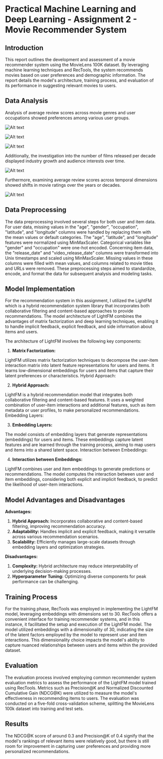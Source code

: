 # Practical Machine Learning and Deep Learning - Assignment 2 - Movie Recommender System

## Introduction

This report outlines the development and assessment of a movie recommender system using the MovieLens 100K dataset. By leveraging machine learning techniques and RecTools, the system recommends movies based on user preferences and demographic information. The report details the model's architecture, training process, and evaluation of its performance in suggesting relevant movies to users.

## Data Analysis

Analysis of average review scores across movie genres and user occupations showed preferences among various user groups.

![Alt text](figures/avg-rating-genre.png)

![Alt text](figures/avg-rating-occupation.png)

![Alt text](figures/avg-rating-genre-occupation.png)

Additionally, the investigation into the number of films released per decade displayed industry growth and audience interests over time.

![Alt text](figures/films-per-decade.png)

Furthermore, examining average review scores across temporal dimensions showed shifts in movie ratings over the years or decades.

![Alt text](figures/avg-rating-time.png)

## Data Preprocessing

The data preprocessing involved several steps for both user and item data. For user data, missing values in the "age", "gender", "occupation", "latitude", and "longitude" columns were handled by replacing them with the mean values or default categories. The "age", "latitude", and "longitude" features were normalized using MinMaxScaler. Categorical variables like "gender" and "occupation" were one-hot encoded. Concerning item data, the "release_date" and "video_release_date" columns were transformed into Unix timestamps and scaled using MinMaxScaler. Missing values in these columns were filled with mean values, and columns related to movie titles and URLs were removed. These preprocessing steps aimed to standardize, encode, and format the data for subsequent analysis and modeling tasks.

## Model Implementation

For the recommendation system in this assignment, I utilized the LightFM which is a hybrid recommendation system library that incorporates both collaborative filtering and content-based approaches to provide recommendations. The model architecture of LightFM combines the advantages of matrix factorization and deep learning techniques, enabling it to handle implicit feedback, explicit feedback, and side information about items and users.

The architecture of LightFM involves the following key components:

1. **Matrix Factorization:**

LightFM utilizes matrix factorization techniques to decompose the user-item interaction matrix into latent feature representations for users and items. It learns low-dimensional embeddings for users and items that capture their latent preferences or characteristics.
Hybrid Approach:

2. **Hybrid Approach:**

LightFM is a hybrid recommendation model that integrates both collaborative filtering and content-based features. It uses a weighted combination of user-item interactions and additional features, such as item metadata or user profiles, to make personalized recommendations.
Embedding Layers:

3. **Embedding Layers:**

The model consists of embedding layers that generate representations (embeddings) for users and items. These embeddings capture latent features and are learned through the training process, aiming to map users and items into a shared latent space.
Interaction between Embeddings:

4. **Interaction between Embeddings:**

LightFM combines user and item embeddings to generate predictions or recommendations. The model computes the interaction between user and item embeddings, considering both explicit and implicit feedback, to predict the likelihood of user-item interactions.

## Model Advantages and Disadvantages

**Advantages:**
1. **Hybrid Approach:** Incorporates collaborative and content-based filtering, improving recommendation accuracy.
2. **Adaptability:** Handles implicit and explicit feedback, making it versatile across various recommendation scenarios.
3. **Scalability:** Efficiently manages large-scale datasets through embedding layers and optimization strategies.

**Disadvantages:**
1. **Complexity:** Hybrid architecture may reduce interpretability of underlying decision-making processes.
2. **Hyperparameter Tuning:** Optimizing diverse components for peak performance can be challenging.

## Training Process

For the training phase, RecTools was employed in implementing the LightFM model, leveraging embeddings with dimensions set to 30. RecTools offers a convenient interface for training recommender systems, and in this instance, it facilitated the setup and execution of the LightFM model. The model utilized embeddings with a dimensionality of 30, indicating the size of the latent factors employed by the model to represent user and item interactions. This dimensionality choice impacts the model's ability to capture nuanced relationships between users and items within the provided dataset.

## Evaluation

The evaluation process involved employing common recommender system evaluation metrics to assess the performance of the LightFM model trained using RecTools. Metrics such as Precision@K and Normalized Discounted Cumulative Gain (NDCG@K) were utilized to measure the model's effectiveness in recommending items to users. The evaluation was conducted on a five-fold cross-validation scheme, splitting the MovieLens 100k dataset into training and test sets.

## Results

The NDCG@K score of around 0.3 and Precision@K of 0.4 signify that the model's rankings of relevant items were relatively good, but there is still room for improvement in capturing user preferences and providing more personalized recommendations.
